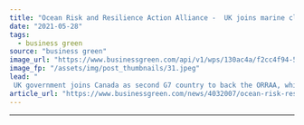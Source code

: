 ```yaml
---
title: "Ocean Risk and Resilience Action Alliance -  UK joins marine climate solutions drive"
date: "2021-05-28"
tags: 
  - business green
source: "business green"
image_url: "https://www.businessgreen.com/api/v1/wps/130ac4a/f2cc4f94-54b4-47ec-be07-3681bc16f11b/7/dominican-republic-los-haitises-mangroves-1-185x114.jpeg"
image_fp: "/assets/img/post_thumbnails/31.jpeg"
lead: "
 UK government joins Canada as second G7 country to back the ORRAA, which aims to funnel $500m into nature-based ocean climate solutions by 2030 ..."
article_url: "https://www.businessgreen.com/news/4032007/ocean-risk-resilience-action-alliance-uk-joins-marine-climate-solutions-drive"
---
```


---
